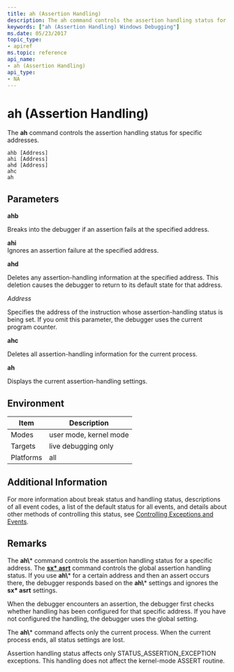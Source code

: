 ```yaml
---
title: ah (Assertion Handling)
description: The ah command controls the assertion handling status for specific addresses.
keywords: ["ah (Assertion Handling) Windows Debugging"]
ms.date: 05/23/2017
topic_type:
- apiref
ms.topic: reference
api_name:
- ah (Assertion Handling)
api_type:
- NA
---
```


# ah (Assertion Handling)

The **ah** command controls the assertion handling status for specific addresses.

```dbgcmd
ahb [Address] 
ahi [Address] 
ahd [Address] 
ahc 
ah 
```

## Parameters

**ahb**

Breaks into the debugger if an assertion fails at the specified address.

**ahi**  
Ignores an assertion failure at the specified address.

**ahd**

Deletes any assertion-handling information at the specified address. This deletion causes the debugger to return to its default state for that address.

*Address*

Specifies the address of the instruction whose assertion-handling status is being set. If you omit this parameter, the debugger uses the current program counter.

**ahc**

Deletes all assertion-handling information for the current process.

**ah**

Displays the current assertion-handling settings.

## Environment

|  Item     | Description            |
|-----------|------------------------|
| Modes     | user mode, kernel mode |
| Targets   | live debugging only    |
| Platforms | all                    |

## Additional Information

For more information about break status and handling status, descriptions of all event codes, a list of the default status for all events, and details about other methods of controlling this status, see [Controlling Exceptions and Events](../debugger/controlling-exceptions-and-events.md).

## Remarks

The **ah\\*** command controls the assertion handling status for a specific address. The [**sx\* asrt**](sx--sxd--sxe--sxi--sxn--sxr--sx---set-exceptions-.md) command controls the global assertion handling status. If you use **ah\\*** for a certain address and then an assert occurs there, the debugger responds based on the **ah\\*** settings and ignores the **sx\* asrt** settings.

When the debugger encounters an assertion, the debugger first checks whether handling has been configured for that specific address. If you have not configured the handling, the debugger uses the global setting.

The **ah\\*** command affects only the current process. When the current process ends, all status settings are lost.

Assertion handling status affects only STATUS\_ASSERTION\_EXCEPTION exceptions. This handling does not affect the kernel-mode ASSERT routine.
